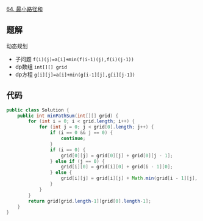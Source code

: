 [64. 最小路径和](https://leetcode-cn.com/problems/minimum-path-sum/submissions/)

## 题解
动态规划
- 子问题
    `f(i)(j)=a[i]+min(f(i-1)(j),f(i)(j-1))`
- dp数组
    `int[][] grid`
- dp方程
    `g[i][j]=a[i]+min(g[i-1][j],g[i][j-1])`    

## 代码
```java
public class Solution {
    public int minPathSum(int[][] grid) {
        for (int i = 0; i < grid.length; i++) {
            for (int j = 0; j < grid[0].length; j++) {
                if (i == 0 && j == 0) {
                    continue;
                }
                if (i == 0) {
                    grid[0][j] = grid[0][j] + grid[0][j - 1];
                } else if (j == 0) {
                    grid[i][0] = grid[i][0] + grid[i - 1][0];
                } else {
                    grid[i][j] = grid[i][j] + Math.min(grid[i - 1][j], grid[i][j - 1]);
                }
            }
        }
        return grid[grid.length-1][grid[0].length-1];
    }
}
```